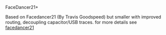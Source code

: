 FaceDancer21+

Based on Facedancer21 (By Travis Goodspeed) but smaller with improved routing, decoupling capacitor/USB traces.
for more details see [facedancer21](http://goodfet.sourceforge.net/hardware/facedancer21)

